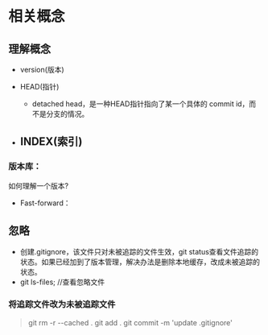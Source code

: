 # 相关概念

## 理解概念
- version(版本)

- HEAD(指针)
    - detached head，是一种HEAD指针指向了某一个具体的 commit id，而不是分支的情况。 

- INDEX(索引)
    - 

### 版本库：
如何理解一个版本?  

- Fast-forward：


## 忽略
- 创建.gitignore，该文件只对未被追踪的文件生效，git status查看文件追踪的状态。如果已经加到了版本管理，解决办法是删除本地缓存，改成未被追踪的状态。
- git ls-files;   //查看忽略文件

### 将追踪文件改为未被追踪文件
> git rm -r --cached .
> git add .
> git commit -m 'update .gitignore'

